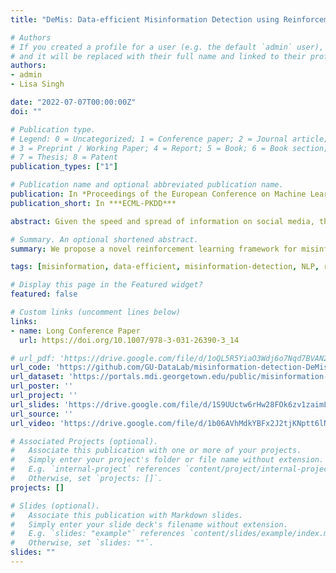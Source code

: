 ```yaml
---
title: "DeMis: Data-efficient Misinformation Detection using Reinforcement Learning"

# Authors
# If you created a profile for a user (e.g. the default `admin` user), write the username (folder name) here 
# and it will be replaced with their full name and linked to their profile.
authors:
- admin
- Lisa Singh

date: "2022-07-07T00:00:00Z"
doi: ""

# Publication type.
# Legend: 0 = Uncategorized; 1 = Conference paper; 2 = Journal article;
# 3 = Preprint / Working Paper; 4 = Report; 5 = Book; 6 = Book section;
# 7 = Thesis; 8 = Patent
publication_types: ["1"]

# Publication name and optional abbreviated publication name.
publication: In *Proceedings of the European Conference on Machine Learning and Principles and Practice of Knowledge Discovery in Databases (ECML-PKDD)*
publication_short: In ***ECML-PKDD***

abstract: Given the speed and spread of information on social media, the influence and impact of misinformation can be consequential. Deep learning approaches are state-of-the-art for many natural language processing tasks, including misinformation detection. To train deep learning algorithms effectively, a large amount of training data is essential. Unfortunately, while unlabeled data are abundant, manually-labeled data are lacking for misinformation detection. In this paper, we propose DeMis, a novel reinforcement learning (RL) framework to detect misinformation on Twitter in a resource-constrained environment, i.e. limited labeled data. The main novelties result from (1) using reinforcement learning to identify high-quality weak labels to use with manually-labeled data to jointly train a classifier, and (2) using fact-checked claims to construct weak labels from unlabeled tweets. We empirically show the strength of this approach over the current state of the art and demonstrate its effectiveness in a low-resourced environment, outperforming other models by up to 8% (F1 score. We also find that our method is more robust to heavily imbalanced data. Finally, to support reproducibility, we publish a package containing code, trained models, and labeled data sets.

# Summary. An optional shortened abstract.
summary: We propose a novel reinforcement learning framework for misinformation detection on Twitter. We release both code, data and pre-trained models.

tags: [misinformation, data-efficient, misinformation-detection, NLP, reinforcement-learning, twitter, computational-social-science]

# Display this page in the Featured widget?
featured: false

# Custom links (uncomment lines below)
links:
- name: Long Conference Paper
  url: https://doi.org/10.1007/978-3-031-26390-3_14

# url_pdf: 'https://drive.google.com/file/d/1oQL5R5YiaO3Wdj6o7Nqd7BVAN2kSMxN8/view?usp=sharing'
url_code: 'https://github.com/GU-DataLab/misinformation-detection-DeMis'
url_dataset: 'https://portals.mdi.georgetown.edu/public/misinformation-detection'
url_poster: ''
url_project: ''
url_slides: 'https://drive.google.com/file/d/1S9UUctw6rHw28FOk6zv1zaimLojcONIv/view?usp=sharing'
url_source: ''
url_video: 'https://drive.google.com/file/d/1b06AVhMdkYBFx2J2tjKNptt6lNHJWaS4/view?usp=sharing'

# Associated Projects (optional).
#   Associate this publication with one or more of your projects.
#   Simply enter your project's folder or file name without extension.
#   E.g. `internal-project` references `content/project/internal-project/index.md`.
#   Otherwise, set `projects: []`.
projects: []

# Slides (optional).
#   Associate this publication with Markdown slides.
#   Simply enter your slide deck's filename without extension.
#   E.g. `slides: "example"` references `content/slides/example/index.md`.
#   Otherwise, set `slides: ""`.
slides: ""
---
```

